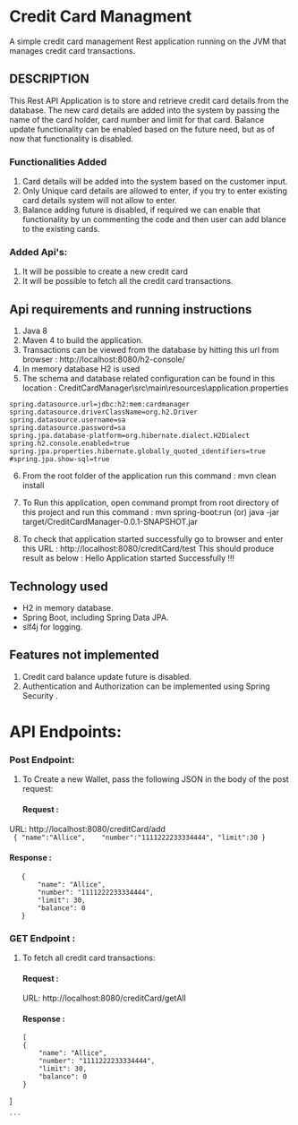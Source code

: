 # Credit Card Managment

A simple credit card management Rest application running on the JVM that manages credit card transactions.

## DESCRIPTION

This Rest API Application is to store and retrieve credit card details from the database. The new card details are added into the system by passing the name of the card holder, card number and limit for that card. Balance update functionality can be enabled based on the future need, but as of now that functionality is disabled. 

### Functionalities Added 

1. Card details will be added into the system based on the customer input. 
2. Only Unique card details are allowed to enter, if you try to enter existing card details system will not allow to enter.  
3. Balance adding future is disabled, if required we can enable that functionality by un commenting the code and then user can add blance to the existing cards. 

### Added Api's:
1. It will be possible to create a new credit card 
2. It will be possible to fetch all the credit card transactions.  

## Api requirements and running instructions
1. Java 8
2. Maven 4 to build the application.
3. Transactions can be viewed from the database by hitting this url from browser : http://localhost:8080/h2-console/
4. In memory database H2 is used
5. The schema and database related configuration can be found in this location : CreditCardManager\src\main\resources\application.properties
```
spring.datasource.url=jdbc:h2:mem:cardmanager
spring.datasource.driverClassName=org.h2.Driver
spring.datasource.username=sa
spring.datasource.password=sa
spring.jpa.database-platform=org.hibernate.dialect.H2Dialect
spring.h2.console.enabled=true
spring.jpa.properties.hibernate.globally_quoted_identifiers=true
#spring.jpa.show-sql=true
```
6. From the root folder of the application run this command : mvn clean install
7. To Run this application, open command prompt from root directory of this project and run this command : 
	mvn spring-boot:run
	(or)
java -jar target/CreditCardManager-0.0.1-SNAPSHOT.jar  

8. To check that application started successfully go to browser and enter this URL : http://localhost:8080/creditCard/test
        This should produce result as below : 
            Hello Application started Successfully !!! 
## Technology used
- H2 in memory database.
- Spring Boot, including Spring Data JPA.
- slf4j for logging.

## Features not implemented
1. Credit card balance update future is disabled.
2. Authentication and Authorization can be implemented using Spring Security .

# API Endpoints:

### Post Endpoint:

1. To Create a new Wallet, pass the following JSON in the body of the post request:
    
    #### Request : 
 URL: http://localhost:8080/creditCard/add    
    ``` 
    {
    "name":"Allice",   
    "number":"1111222233334444",
    "limit":30
    }
    ```     
 #### Response :
 ``` 
    {
        "name": "Allice",
        "number": "1111222233334444",
        "limit": 30,
        "balance": 0
    }
 ```
### GET Endpoint : 

 1. To fetch all credit card transactions:

    #### Request : 
    URL: http://localhost:8080/creditCard/getAll
    
    #### Response : 
    
    ``` 
    [
    {
        "name": "Allice",
        "number": "1111222233334444",
        "limit": 30,
        "balance": 0
    }
]
    
    ``` 
